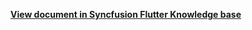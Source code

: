 **[View document in Syncfusion Flutter Knowledge base](https://www.syncfusion.com/kb/12338/how-to-handle-the-appointment-display-mode-in-the-flutter-event-calendar-sfcalendar)**
